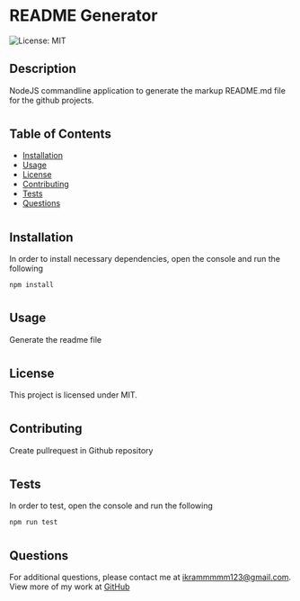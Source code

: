 

# README Generator
![License: MIT](https://img.shields.io/badge/License-MIT-yellow.svg)
## Description
NodeJS commandline application to generate the markup README.md file for the github projects.
#
## Table of Contents
* [Installation](#installation)
* [Usage](#usage)
* [License](#license)
* [Contributing](#contributing)
* [Tests](#tests)
* [Questions](#questions)
#
## Installation
In order to install necessary dependencies, open the console and run the following

```npm install```
#
## Usage
Generate the readme file
#
## License
This project is licensed under MIT.
#
## Contributing
Create pullrequest in Github repository
#
## Tests
In order to test, open the console and run the following

```npm run test```
#
## Questions
For additional questions, please contact me at ikrammmmm123@gmail.com. View more of my work at [GitHub](https://github.com/ikrammmmm)
